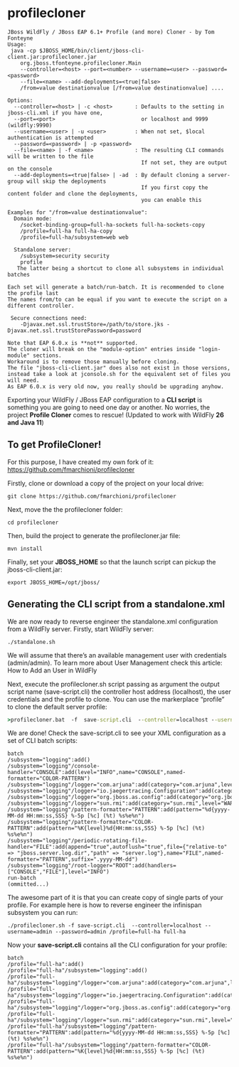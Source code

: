 profilecloner
=============
~~~
JBoss WildFly / JBoss EAP 6.1+ Profile (and more) Cloner - by Tom Fonteyne
Usage:
 java -cp $JBOSS_HOME/bin/client/jboss-cli-client.jar:profilecloner.jar
    org.jboss.tfonteyne.profilecloner.Main
    --controller=<host> --port=<number> --username=<user> --password=<password>
    --file=<name> --add-deployments=<true|false>
    /from=value destinationvalue [/from=value destinationvalue] ....

Options:
  --controller=<host> | -c <host>       : Defaults to the setting in jboss-cli.xml if you have one,
  --port=<port>                           or localhost and 9999 (wildfly:9990)
  --username=<user> | -u <user>         : When not set, $local authentication is attempted
  --password=<password> | -p <password>
  --file=<name> | -f <name>             : The resulting CLI commands will be written to the file
                                          If not set, they are output on the console
  --add-deployments=<true|false> | -ad  : By default cloning a server-group will skip the deployments
                                          If you first copy the content folder and clone the deployments,
                                          you can enable this

Examples for "/from=value destinationvalue":
  Domain mode:
    /socket-binding-group=full-ha-sockets full-ha-sockets-copy
    /profile=full-ha full-ha-copy
    /profile=full-ha/subsystem=web web

  Standalone server:
    /subsystem=security security
    profile
   The latter being a shortcut to clone all subsystems in individual batches

Each set will generate a batch/run-batch. It is recommended to clone the profile last
The names from/to can be equal if you want to execute the script on a different controller.

 Secure connections need:
    -Djavax.net.ssl.trustStore=/path/to/store.jks -Djavax.net.ssl.trustStorePassword=password

Note that EAP 6.0.x is **not** supported.
The cloner will break on the "module-option" entries inside "login-module" sections.
Workaround is to remove those manually before cloning.
The file "jboss-cli-client.jar" does also not exist in those versions,
instead take a look at jconsole.sh for the equivalent set of files you will need.
As EAP 6.0.x is very old now, you really should be upgrading anyhow.
~~~
Exporting your WildFly / JBoss EAP configuration to a **CLI script** is something you are going to need one day or another. No worries, the project **Profile Cloner** comes to rescue! (Updated to work with WildFly **26 and Java 11**)

## To get ProfileCloner!
For this purpose, I have created my own fork of it: https://github.com/fmarchioni/profilecloner

Firstly, clone or download a copy of the project on your local drive:
```shell
git clone https://github.com/fmarchioni/profilecloner
```
Next, move the the profilecloner folder:
```shell
cd profilecloner
```
Then, build the project to generate the profilecloner.jar file:
```shell
mvn install
```
Finally, set your **JBOSS_HOME** so that the launch script can pickup the jboss-cli-client.jar:
```shell
export JBOSS_HOME=/opt/jboss/
```
## Generating the CLI script from a standalone.xml
We are now ready to reverse engineer the standalone.xml configuration from a WildFly server.
Firstly, start WildFly server:
```
./standalone.sh
```
We will assume that there’s an available management user with credentials (admin/admin). To learn more about User Management check this article: How to Add an User in WildFly

Next, execute the profilecloner.sh script passing as argument the output script name (save-script.cli) the controller host address (localhost), the user credentials and the profile to clone. You can use the markerplace “profile” to clone the default server profile:
```cmd
>profilecloner.bat  -f  save-script.cli  --controller=localhost --username=admin --password=123456 profile
```
We are done! Check the save-script.cli to see your XML configuration as a set of CLI batch scripts:
```cli
batch
/subsystem="logging":add()
/subsystem="logging"/console-handler="CONSOLE":add(level="INFO",name="CONSOLE",named-formatter="COLOR-PATTERN")
/subsystem="logging"/logger="com.arjuna":add(category="com.arjuna",level="WARN")
/subsystem="logging"/logger="io.jaegertracing.Configuration":add(category="io.jaegertracing.Configuration",level="WARN")
/subsystem="logging"/logger="org.jboss.as.config":add(category="org.jboss.as.config",level="DEBUG")
/subsystem="logging"/logger="sun.rmi":add(category="sun.rmi",level="WARN")
/subsystem="logging"/pattern-formatter="PATTERN":add(pattern="%d{yyyy-MM-dd HH:mm:ss,SSS} %-5p [%c] (%t) %s%e%n")
/subsystem="logging"/pattern-formatter="COLOR-PATTERN":add(pattern="%K{level}%d{HH:mm:ss,SSS} %-5p [%c] (%t) %s%e%n")
/subsystem="logging"/periodic-rotating-file-handler="FILE":add(append="true",autoflush="true",file={"relative-to" => "jboss.server.log.dir","path" => "server.log"},name="FILE",named-formatter="PATTERN",suffix=".yyyy-MM-dd")
/subsystem="logging"/root-logger="ROOT":add(handlers=["CONSOLE","FILE"],level="INFO")
run-batch
(ommitted...)
```
The awesome part of it is that you can create copy of single parts of your profile. For example here is how to reverse engineer the infinispan subsystem you can run:
```shell
./profilecloner.sh -f save-script.cli  --controller=localhost --username=admin --password=admin /profile=full-ha full-ha
```
Now your **save-script.cli** contains all the CLI configuration for your profile:
```cli
batch
/profile="full-ha":add()
/profile="full-ha"/subsystem="logging":add()
/profile="full-ha"/subsystem="logging"/logger="com.arjuna":add(category="com.arjuna",level="WARN")
/profile="full-ha"/subsystem="logging"/logger="io.jaegertracing.Configuration":add(category="io.jaegertracing.Configuration",level="WARN")
/profile="full-ha"/subsystem="logging"/logger="org.jboss.as.config":add(category="org.jboss.as.config",level="DEBUG")
/profile="full-ha"/subsystem="logging"/logger="sun.rmi":add(category="sun.rmi",level="WARN")
/profile="full-ha"/subsystem="logging"/pattern-formatter="PATTERN":add(pattern="%d{yyyy-MM-dd HH:mm:ss,SSS} %-5p [%c] (%t) %s%e%n")
/profile="full-ha"/subsystem="logging"/pattern-formatter="COLOR-PATTERN":add(pattern="%K{level}%d{HH:mm:ss,SSS} %-5p [%c] (%t) %s%e%n")
```

